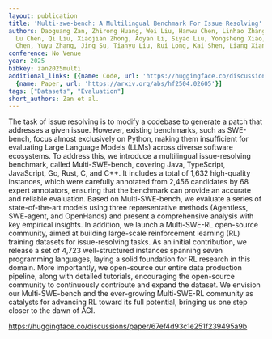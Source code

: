 ```yaml
---
layout: publication
title: 'Multi-swe-bench: A Multilingual Benchmark For Issue Resolving'
authors: Daoguang Zan, Zhirong Huang, Wei Liu, Hanwu Chen, Linhao Zhang, Shulin Xin,
  Lu Chen, Qi Liu, Xiaojian Zhong, Aoyan Li, Siyao Liu, Yongsheng Xiao, Liangqiang
  Chen, Yuyu Zhang, Jing Su, Tianyu Liu, Rui Long, Kai Shen, Liang Xiang
conference: No Venue
year: 2025
bibkey: zan2025multi
additional_links: [{name: Code, url: 'https://huggingface.co/discussions/paper/67ef4d93c1e251f239495a9b'},
  {name: Paper, url: 'https://arxiv.org/abs/hf2504.02605'}]
tags: ["Datasets", "Evaluation"]
short_authors: Zan et al.
---
```

The task of issue resolving is to modify a codebase to generate a patch that addresses a given issue. However, existing benchmarks, such as SWE-bench, focus almost exclusively on Python, making them insufficient for evaluating Large Language Models (LLMs) across diverse software ecosystems. To address this, we introduce a multilingual issue-resolving benchmark, called Multi-SWE-bench, covering Java, TypeScript, JavaScript, Go, Rust, C, and C++. It includes a total of 1,632 high-quality instances, which were carefully annotated from 2,456 candidates by 68 expert annotators, ensuring that the benchmark can provide an accurate and reliable evaluation. Based on Multi-SWE-bench, we evaluate a series of state-of-the-art models using three representative methods (Agentless, SWE-agent, and OpenHands) and present a comprehensive analysis with key empirical insights. In addition, we launch a Multi-SWE-RL open-source community, aimed at building large-scale reinforcement learning (RL) training datasets for issue-resolving tasks. As an initial contribution, we release a set of 4,723 well-structured instances spanning seven programming languages, laying a solid foundation for RL research in this domain. More importantly, we open-source our entire data production pipeline, along with detailed tutorials, encouraging the open-source community to continuously contribute and expand the dataset. We envision our Multi-SWE-bench and the ever-growing Multi-SWE-RL community as catalysts for advancing RL toward its full potential, bringing us one step closer to the dawn of AGI.

https://huggingface.co/discussions/paper/67ef4d93c1e251f239495a9b